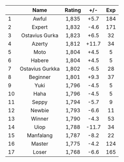 | |Name|Rating|+/-|Exp|
|-|:--:|:----:|:-:|:-:|
|1|Awful|1,835|+5.7|184|
|2|Expert|1,832|-4.6|171|
|3|Ostavius Gurka|1,823|+6.5|32|
|4|Azerty|1,812|+11.7|34|
|5|Moto|1,804|+4.5|5|
|6|Habere|1,804|+4.5|5|
|7|Ostavius Gurkka|1,802|-6.5|28|
|8|Beginner|1,801|+9.3|37|
|9|Yuki|1,796|-4.5|5|
|10|Haha|1,796|-4.5|5|
|11|Seppy|1,794|-5.7|9|
|12|Newbie|1,793|-6.6|11|
|13|Winner|1,790|-4.3|53|
|14|Uiop|1,788|-11.7|34|
|15|Manfalang|1,787|-8.2|22|
|16|Master|1,775|-4.2|124|
|17|Loser|1,768|-6.6|165|
